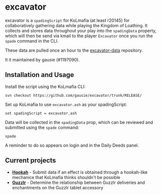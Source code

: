 # excavator

excavator is a `spadingScript` for KoLmafia (at least r20145) for collaboratively gathering data while playing the Kingdom of Loathing. It collects and stores data throughout your play into the `spadingData` property, which will then be send via kmail to the player `Excavator` once you run the `spade` command in the CLI.

These data are pulled once an hour to the [excavator-data](https://github.com/gausie/excavator-data) repository.

It it maintained by gausie (#1197090).

## Installation and Usage

Install the script using the KoLmafia CLI:

```
svn checkout https://github.com/gausie/excavator/trunk/RELEASE/
```

Set up KoLmafia to use `excavator.ash` as your spadingScript:

```
set spadingScript = excavator.ash
```

Data will be collected in the `spadingData` prop, which can be reviewed and submitted using the `spade` command:

```
spade
```

A reminder to do so appears on login and in the Daily Deeds panel.

## Current projects

* **[Hookah](RELEASE/scripts/excavator/projects/hookah.ash)** - Submit data if an effect is obtained through a hookah-like mechanice that KoLmafia thinks shouldn't be possible
* **[Guzzlr](RELEASE/scripts/excavator/projects/guzzlr.ash)** - Determine the relationship between Guzzlr deliveries and enchantments on the Guzzlr tablet accessory
